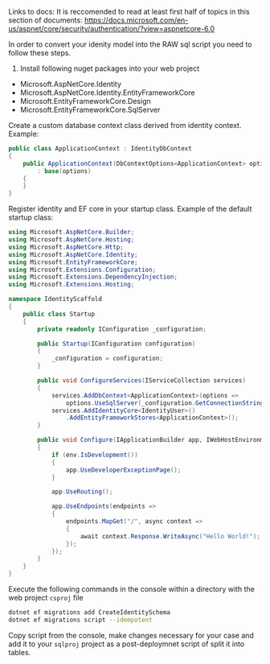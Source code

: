 Links to docs:
It is reccomended to read at least first half of topics in this section of documents: https://docs.microsoft.com/en-us/aspnet/core/security/authentication/?view=aspnetcore-6.0

In order to convert your idenity model into the RAW sql script you need to follow these steps.

1. Install following nuget packages into your web project
- Microsoft.AspNetCore.Identity
- Microsoft.AspNetCore.Identity.EntityFrameworkCore
- Microsoft.EntityFrameworkCore.Design
- Microsoft.EntityFrameworkCore.SqlServer

Create a custom database context class derived from identity context. Example:  
```c#
public class ApplicationContext : IdentityDbContext
{
    public ApplicationContext(DbContextOptions<ApplicationContext> options)
        : base(options)
    {
    }
}
```
Register identity and EF core in your startup class. Example of the default startup class:
```c#
using Microsoft.AspNetCore.Builder;
using Microsoft.AspNetCore.Hosting;
using Microsoft.AspNetCore.Http;
using Microsoft.AspNetCore.Identity;
using Microsoft.EntityFrameworkCore;
using Microsoft.Extensions.Configuration;
using Microsoft.Extensions.DependencyInjection;
using Microsoft.Extensions.Hosting;

namespace IdentityScaffold
{
    public class Startup
    {
        private readonly IConfiguration _configuration;

        public Startup(IConfiguration configuration)
        {
            _configuration = configuration;
        }

        public void ConfigureServices(IServiceCollection services)
        {
            services.AddDbContext<ApplicationContext>(options =>
                options.UseSqlServer(_configuration.GetConnectionString("DefaultConnection")));
            services.AddIdentityCore<IdentityUser>()
                .AddEntityFrameworkStores<ApplicationContext>();
        }

        public void Configure(IApplicationBuilder app, IWebHostEnvironment env)
        {
            if (env.IsDevelopment())
            {
                app.UseDeveloperExceptionPage();
            }

            app.UseRouting();

            app.UseEndpoints(endpoints =>
            {
                endpoints.MapGet("/", async context =>
                {
                    await context.Response.WriteAsync("Hello World!");
                });
            });
        }
    }
}
```
Execute the following commands in the console within a directory with the web project `csproj` file
```bash
dotnet ef migrations add CreateIdentitySchema
dotnet ef migrations script --idempotent
```
Copy script from the console, make changes necessary for your case and add it to your `sqlproj` project as a post-deploymnet script of split it into tables.
